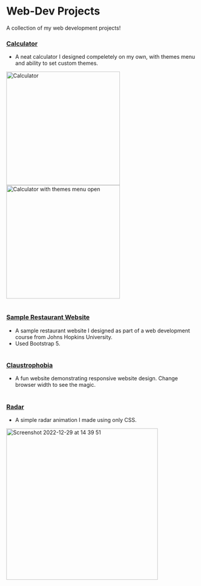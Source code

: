 # Web-Dev Projects
A collection of my web development projects!

### [Calculator](https://divdude77.github.io/Web-Dev-Projects/calculator/)
 - A neat calculator I designed compeletely on my own, with themes menu and ability to set custom themes.
 <img height="300" alt="Calculator" src="https://user-images.githubusercontent.com/75612147/209939197-86537ea4-141a-4760-a7fd-88b5e4f2efeb.png" align="left">
 <img height="300" alt="Calculator with themes menu open" src="https://user-images.githubusercontent.com/75612147/209939063-ec77d363-3d21-4e00-bf69-c796223343f1.png">

#
### [Sample Restaurant Website](https://divdude77.github.io/Web-Dev-Projects/restaurant/)
 - A sample restaurant website I designed as part of a web development course from Johns Hopkins University.
 - Used Bootstrap 5.
#
### [Claustrophobia](https://divdude77.github.io/Web-Dev-Projects/claustrophobia/)
- A fun website demonstrating responsive website design. Change browser width to see the magic.
#
### [Radar](https://divdude77.github.io/Web-Dev-Projects/radar/)
- A simple radar animation I made using only CSS.
<img width="400" alt="Screenshot 2022-12-29 at 14 39 51" src="https://user-images.githubusercontent.com/75612147/209939814-980bc0c1-3ab1-4d85-9c98-4a9890e7c7a8.png">
